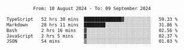 <div align="center">
<p style="text-align: center;">
<!--START_SECTION:waka-->

```txt
From: 10 August 2024 - To: 09 September 2024

TypeScript   52 hrs 30 mins  ██████████████▓░░░░░░░░░░   59.33 %
Markdown     28 hrs 11 mins  ████████░░░░░░░░░░░░░░░░░   31.86 %
Bash         2 hrs 16 mins   ▓░░░░░░░░░░░░░░░░░░░░░░░░   02.56 %
JavaScript   2 hrs 5 mins    ▓░░░░░░░░░░░░░░░░░░░░░░░░   02.37 %
JSON         54 mins         ▒░░░░░░░░░░░░░░░░░░░░░░░░   01.03 %
```

<!--END_SECTION:waka-->
</p>
</div>
